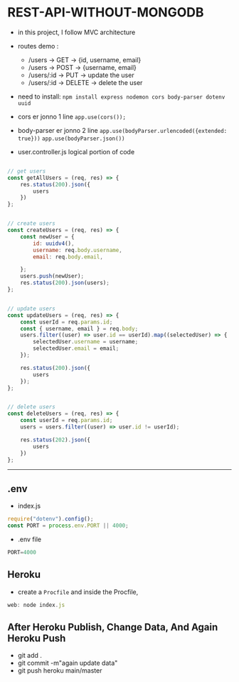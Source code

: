 # REST-API-WITHOUT-MONGODB

- in this project, I follow MVC architecture

- routes demo :
    - /users -> GET -> {id, username, email}
    - /users -> POST -> {username, email}
    - /users/:id -> PUT -> update the user
    - /users/:id -> DELETE -> delete the user


- need to install:
`npm install express nodemon cors body-parser dotenv uuid`


- cors er jonno 1 line
`app.use(cors());`

- body-parser er jonno 2 line
`app.use(bodyParser.urlencoded({extended: true}))`
`app.use(bodyParser.json())`


- user.controller.js logical portion of code
```javascript

// get users 
const getAllUsers = (req, res) => {
    res.status(200).json({
        users
    })
};


// create users 
const createUsers = (req, res) => {
    const newUser = {
        id: uuidv4(),
        username: req.body.username,
        email: req.body.email,

    };
    users.push(newUser);
    res.status(200).json(users);
};


// update users 
const updateUsers = (req, res) => {
    const userId = req.params.id;
    const { username, email } = req.body;
    users.filter((user) => user.id == userId).map((selectedUser) => {
        selectedUser.username = username;
        selectedUser.email = email;
    });

    res.status(200).json({
        users
    });
};


// delete users 
const deleteUsers = (req, res) => {
    const userId = req.params.id;
    users = users.filter((user) => user.id != userId);

    res.status(202).json({
        users
    })
};

```

---


## .env

- index.js
```javascript
require("dotenv").config();
const PORT = process.env.PORT || 4000;
```

- .env file
```javascript
PORT=4000
```


## Heroku 

- create a `Procfile` and inside the Procfile,
```javascript
web: node index.js
```


## After Heroku Publish, Change Data, And Again Heroku Push

- git add .
- git commit -m"again update data"
- git push heroku main/master
